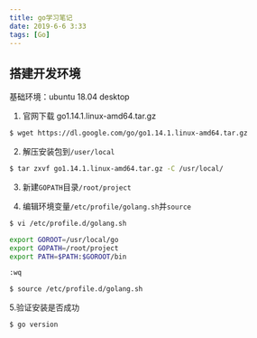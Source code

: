 ```yaml
---
title: go学习笔记
date: 2019-6-6 3:33
tags: [Go]
---
```


<CreateTime/>
<TagLinks />

## 搭建开发环境

基础环境：ubuntu 18.04 desktop

1. 官网下载 go1.14.1.linux-amd64.tar.gz

```bash
$ wget https://dl.google.com/go/go1.14.1.linux-amd64.tar.gz
```

2. 解压安装包到`/user/local`

```bash
$ tar zxvf go1.14.1.linux-amd64.tar.gz -C /usr/local/
```

3. 新建`GOPATH`目录`/root/project`

4. 编辑环境变量`/etc/profile/golang.sh`并`source`

```bash
$ vi /etc/profile.d/golang.sh

export GOROOT=/usr/local/go
export GOPATH=/root/project
export PATH=$PATH:$GOROOT/bin

:wq

$ source /etc/profile.d/golang.sh

```

5.验证安装是否成功

```bash
$ go version
```
